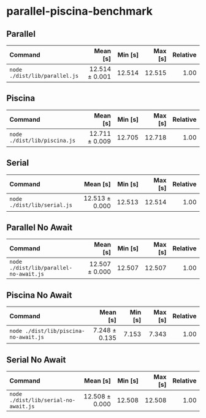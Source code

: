 # parallel-piscina-benchmark

## Parallel

| Command                       |       Mean [s] | Min [s] | Max [s] | Relative |
| :---------------------------- | -------------: | ------: | ------: | -------: |
| `node ./dist/lib/parallel.js` | 12.514 ± 0.001 |  12.514 |  12.515 |     1.00 |

## Piscina

| Command                      |       Mean [s] | Min [s] | Max [s] | Relative |
| :--------------------------- | -------------: | ------: | ------: | -------: |
| `node ./dist/lib/piscina.js` | 12.711 ± 0.009 |  12.705 |  12.718 |     1.00 |

## Serial

| Command                     |       Mean [s] | Min [s] | Max [s] | Relative |
| :-------------------------- | -------------: | ------: | ------: | -------: |
| `node ./dist/lib/serial.js` | 12.513 ± 0.000 |  12.513 |  12.514 |     1.00 |

## Parallel No Await

| Command                                |       Mean [s] | Min [s] | Max [s] | Relative |
| :------------------------------------- | -------------: | ------: | ------: | -------: |
| `node ./dist/lib/parallel-no-await.js` | 12.507 ± 0.000 |  12.507 |  12.507 |     1.00 |

## Piscina No Await

| Command                               |      Mean [s] | Min [s] | Max [s] | Relative |
| :------------------------------------ | ------------: | ------: | ------: | -------: |
| `node ./dist/lib/piscina-no-await.js` | 7.248 ± 0.135 |   7.153 |   7.343 |     1.00 |

## Serial No Await

| Command                              |       Mean [s] | Min [s] | Max [s] | Relative |
| :----------------------------------- | -------------: | ------: | ------: | -------: |
| `node ./dist/lib/serial-no-await.js` | 12.508 ± 0.000 |  12.508 |  12.508 |     1.00 |
